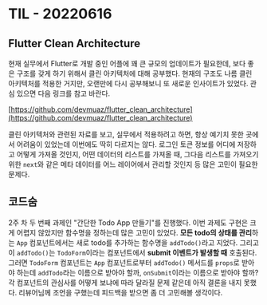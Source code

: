 # TIL - 20220616

## Flutter Clean Architecture

현재 실무에서 Flutter로 개발 중인 어플에 꽤 큰 규모의 업데이트가 필요한데, 보다 좋은 구조를 갖게 하기 위해서 클린 아키텍처에 대해 공부했다. 현재의 구조도 나름 클린 아키텍처를 적용한 거지만, 오랜만에 다시 공부해보니 또 새로운 인사이트가 있었다. 관심 있으면 다음 링크를 참고 바란다.

[https://github.com/devmuaz/flutter_clean_architecture](https://github.com/devmuaz/flutter_clean_architecture)

클린 아키텍처와 관련된 자료를 보고, 실무에서 적용하려고 하면, 항상 예기치 못한 곳에서 어려움이 있었는데 이번에도 딱히 다르지는 않다. 로그인 토큰 정보를 어디에 저장하고 어떻게 가져올 것인지, 어떤 데이터의 리스트를 가져올 때, 그다음 리스트를 가져오기 위한 `next`와 같은 메타 데이터를 어느 레이어에서 관리할 것인지 등 많은 고민이 필요한 문제다.

## 코드숨

2주 차 두 번째 과제인 "간단한 Todo App 만들기"를 진행했다. 이번 과제도 구현은 크게 어렵지 않았지만 함수명을 정하는데 많은 고민이 있었다. **모든 todo의 상태를 관리**하는 `App` 컴포넌트에서는 새로 todo를 추가하는 함수명을 `addTodo()`라고 지었다. 그리고 이 `addTodo()`는 `TodoForm`이라는 컴포넌트에서 **submit 이벤트가 발생할 때** 호출된다. 그러면 `TodoForm` 컴포넌트는 `App` 컴포넌트로부터 `addTodo()` 메서드를 `props`로 받아야 하는데 `addTodo`라는 이름으로 받아야 할까, `onSubmit`이라는 이름으로 받아야 할까? 각 컴포넌트의 관심사를 어떻게 보냐에 따라 달라질 문제 같은데 아직 결론을 내지 못했다. 리뷰어님께 조언을 구했는데 피드백을 받으면 좀 더 고민해볼 생각이다.
